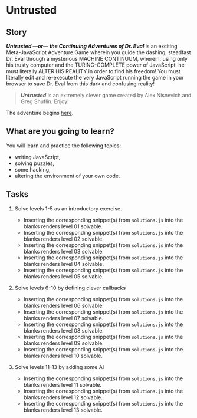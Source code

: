 # Untrusted

## Story

_**Untrusted —or— the Continuing Adventures of Dr. Eval**_ is an
exciting Meta-JavaScript Adventure Game wherein you guide the dashing,
steadfast Dr. Eval through a mysterious MACHINE CONTINUUM, wherein,
using only his trusty computer and the TURING-COMPLETE power of
JavaScript, he must literally ALTER HIS REALITY in order to find his
freedom! You must literally edit and re-execute the very JavaScript
running the game in your browser to save Dr. Eval from this dark and
confusing reality!

> _**Untrusted**_ is an extremely clever game created by Alex Nisnevich and
  Greg Shuflin. Enjoy!

The adventure begins [here](https://codecoolbase.github.io/javascript-workshop---untrusted/).

## What are you going to learn?

You will learn and practice the following topics:

- writing JavaScript,
- solving puzzles,
- some hacking,
- altering the environment of your own code.

## Tasks

1. Solve levels 1-5 as an introductory exercise.
    - Inserting the corresponding snippet(s) from `solutions.js` into the blanks renders level 01 solvable.
    - Inserting the corresponding snippet(s) from `solutions.js` into the blanks renders level 02 solvable.
    - Inserting the corresponding snippet(s) from `solutions.js` into the blanks renders level 03 solvable.
    - Inserting the corresponding snippet(s) from `solutions.js` into the blanks renders level 04 solvable.
    - Inserting the corresponding snippet(s) from `solutions.js` into the blanks renders level 05 solvable.

2. Solve levels 6-10 by defining clever callbacks
    - Inserting the corresponding snippet(s) from `solutions.js` into the blanks renders level 06 solvable.
    - Inserting the corresponding snippet(s) from `solutions.js` into the blanks renders level 07 solvable.
    - Inserting the corresponding snippet(s) from `solutions.js` into the blanks renders level 08 solvable.
    - Inserting the corresponding snippet(s) from `solutions.js` into the blanks renders level 09 solvable.
    - Inserting the corresponding snippet(s) from `solutions.js` into the blanks renders level 10 solvable.

3. Solve levels 11-13 by adding some AI
    - Inserting the corresponding snippet(s) from `solutions.js` into the blanks renders level 11 solvable.
    - Inserting the corresponding snippet(s) from `solutions.js` into the blanks renders level 12 solvable.
    - Inserting the corresponding snippet(s) from `solutions.js` into the blanks renders level 13 solvable.
